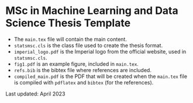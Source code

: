 # MSc in Machine Learning and Data Science Thesis Template

 - The `main.tex` file will contain the main content.
 - `statsmsc.cls` is the class file used to create the thesis format.
 - `imperial_logo.pdf` is the Imperial logo from the official website, 
 used in `statsmsc.cls`.
 - `fig1.pdf` is an example figure, included in `main.tex`.
 - `refs.bib` is the bibtex file where references are included.
 - `compiled_main.pdf` is the PDF that will be created when 
 the `main.tex` file is compiled with `pdflatex` and `bibtex` 
 (for the references).

Last updated: April 2023
